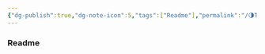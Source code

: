 ```yaml
---
{"dg-publish":true,"dg-note-icon":5,"tags":["Readme"],"permalink":"/🌗Theory_理论/Theory_readme/","dgPassFrontmatter":true,"noteIcon":5,"created":"2024-08-24T23:09:55.639+08:00","updated":"2024-09-01T09:14:32.269+08:00"}
---
```


### Readme